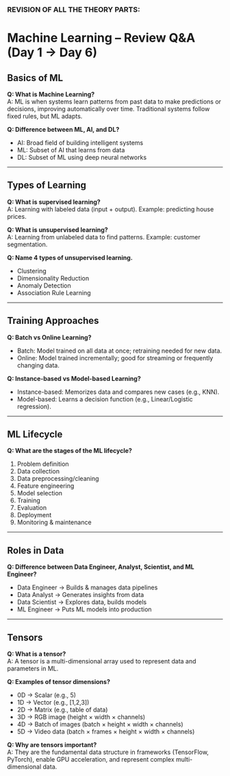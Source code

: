 ### REVISION OF ALL THE THEORY PARTS:

# Machine Learning – Review Q&A (Day 1 → Day 6)

## Basics of ML
**Q: What is Machine Learning?**  
A: ML is when systems learn patterns from past data to make predictions or decisions, improving automatically over time. Traditional systems follow fixed rules, but ML adapts.

**Q: Difference between ML, AI, and DL?**  
- AI: Broad field of building intelligent systems  
- ML: Subset of AI that learns from data  
- DL: Subset of ML using deep neural networks  

---

## Types of Learning
**Q: What is supervised learning?**  
A: Learning with labeled data (input + output). Example: predicting house prices.

**Q: What is unsupervised learning?**  
A: Learning from unlabeled data to find patterns. Example: customer segmentation.

**Q: Name 4 types of unsupervised learning.**  
- Clustering  
- Dimensionality Reduction  
- Anomaly Detection  
- Association Rule Learning  

---

## Training Approaches
**Q: Batch vs Online Learning?**  
- Batch: Model trained on all data at once; retraining needed for new data.  
- Online: Model trained incrementally; good for streaming or frequently changing data.  

**Q: Instance-based vs Model-based Learning?**  
- Instance-based: Memorizes data and compares new cases (e.g., KNN).  
- Model-based: Learns a decision function (e.g., Linear/Logistic regression).  

---

## ML Lifecycle
**Q: What are the stages of the ML lifecycle?**  
1. Problem definition  
2. Data collection  
3. Data preprocessing/cleaning  
4. Feature engineering  
5. Model selection  
6. Training  
7. Evaluation  
8. Deployment  
9. Monitoring & maintenance  

---

## Roles in Data
**Q: Difference between Data Engineer, Analyst, Scientist, and ML Engineer?**  
- Data Engineer → Builds & manages data pipelines  
- Data Analyst → Generates insights from data  
- Data Scientist → Explores data, builds models  
- ML Engineer → Puts ML models into production  

---

## Tensors
**Q: What is a tensor?**  
A: A tensor is a multi-dimensional array used to represent data and parameters in ML.

**Q: Examples of tensor dimensions?**  
- 0D → Scalar (e.g., 5)  
- 1D → Vector (e.g., [1,2,3])  
- 2D → Matrix (e.g., table of data)  
- 3D → RGB image (height × width × channels)  
- 4D → Batch of images (batch × height × width × channels)  
- 5D → Video data (batch × frames × height × width × channels)  

**Q: Why are tensors important?**  
A: They are the fundamental data structure in frameworks (TensorFlow, PyTorch), enable GPU acceleration, and represent complex multi-dimensional data.
